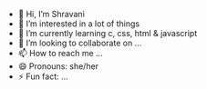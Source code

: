 - 👋 Hi, I’m Shravani 
- 👀 I’m interested in a lot of things
- 🌱 I’m currently learning c, css, html & javascript
- 💞️ I’m looking to collaborate on ...
- 📫 How to reach me ...
- 😄 Pronouns: she/her
- ⚡ Fun fact: ...

<!---
shravanik91/shravanik91 is a ✨ special ✨ repository because its `README.md` (this file) appears on your GitHub profile.
You can click the Preview link to take a look at your changes.
--->
